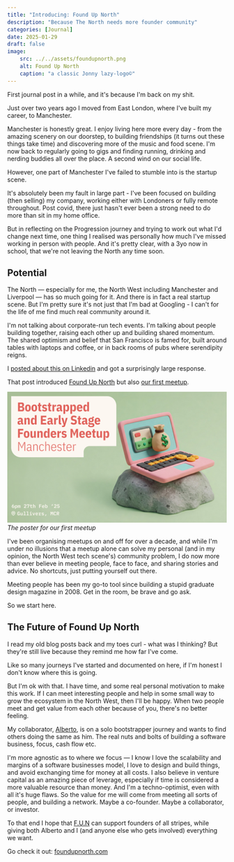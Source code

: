 ```yaml
---
title: "Introducing: Found Up North"
description: "Because The North needs more founder community"
categories: [Journal]
date: 2025-01-29
draft: false
image:
    src: ../../assets/foundupnorth.png
    alt: Found Up North
    caption: "a classic Jonny lazy-logo©"
---
```


First journal post in a while, and it's because I'm back on my shit.

Just over two years ago I moved from East London, where I've built my career, to Manchester.

Manchester is honestly great. I enjoy living here more every day - from the amazing scenery on our doorstep, to building friendships (it turns out these things take time) and discovering more of the music and food scene. I'm now back to regularly going to gigs and finding running, drinking and nerding buddies all over the place. A second wind on our social life.

However, one part of Manchester I've failed to stumble into is the startup scene.

It's absolutely been my fault in large part - I've been focused on building (then selling) my company, working either with Londoners or fully remote throughout. Post covid, there just hasn't ever been a strong need to do more than sit in my home office.

But in reflecting on the Progression journey and trying to work out what I'd change next time, one thing I realised was personally how much I've missed working in person with people. And it's pretty clear, with a 3yo now in school, that we're not leaving the North any time soon.

## Potential

The North — especially for me, the North West including Manchester and Liverpool — has so much going for it. And there is in fact a real startup scene. But I'm pretty sure it's not just that I'm bad at Googling - I can't for the life of me find much real community around it.

I'm not talking about corporate-run tech events. I'm talking about people building together, raising each other up and building shared momentum. The shared optimism and belief that San Francisco is famed for, built around tables with laptops and coffee, or in back rooms of pubs where serendipity reigns.

I [posted about this on Linkedin]([/posts/the-north-needs-more-startups](https://www.linkedin.com/posts/jonnyburch_the-north-needs-more-startups-having-moved-activity-7289652377182167041-BC6_?utm_source=share&utm_medium=member_desktop)) and got a surprisingly large response.

That post introduced [Found Up North](https://foundupnorth.com) but also [our first meetup](https://lu.ma/4aad19n2).

![Bootstrapped Meetup](../../assets/bootstrapped-meetup-1.png)*The poster for our first meetup*

I've been organising meetups on and off for over a decade, and while I'm under no illusions that a meetup alone can solve my personal (and in my opinion, the North West tech scene's) community problem, I do now more than ever believe in meeting people, face to face, and sharing stories and advice. No shortcuts, just putting yourself out there.

Meeting people has been my go-to tool since building a stupid graduate design magazine in 2008. Get in the room, be brave and go ask.

So we start here.

## The Future of Found Up North

I read my old blog posts back and my toes curl - what was I thinking? But they're still live because they remind me how far I've come.

Like so many journeys I've started and documented on here, if I'm honest I don't know where this is going.

But I'm ok with that. I have time, and some real personal motivation to make this work. If I can meet interesting people and help in some small way to grow the ecosystem in the North West, then I'll be happy. When two people meet and get value from each other because of you, there's no better feeling.

My collaborator, [Alberto](https://bsky.app/profile/did:plc:b5v7eg7lj7f736pyikyfixyw), is on a solo bootstrapper journey and wants to find others doing the same as him. The real nuts and bolts of building a software business, focus, cash flow etc.

I'm more agnostic as to where we focus — I know I love the scalability and margins of a software businesses model, I love to design and build things, and avoid exchanging time for money at all costs. I also believe in venture capital as an amazing piece of leverage, especially if time is considered a more valuable resource than money. And I'm a techno-optimist, even with all it's huge flaws. So the value for me will come from meeting all sorts of people, and building a network. Maybe a co-founder. Maybe a collaborator, or investor.

To that end I hope that [F.U.N](https://foundupnorth.com) can support founders of all stripes, while giving both Alberto and I (and anyone else who gets involved) everything we want.

Go check it out: [foundupnorth.com](https://foundupnorth.com)


